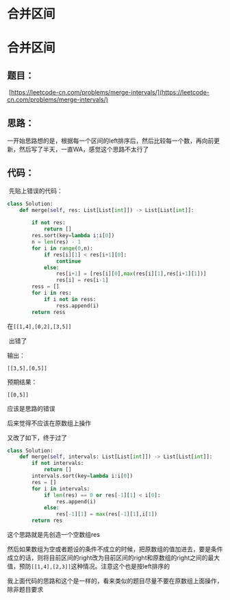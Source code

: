 # 合并区间



# 合并区间

## 题目：

​	[https://leetcode-cn.com/problems/merge-intervals/](https://leetcode-cn.com/problems/merge-intervals/)

## 思路：
​		一开始思路想的是，根据每一个区间的left排序后，然后比较每一个数，再向前更新，然后写了半天，一直WA，感觉这个思路不太行了

## 代码：

​	先贴上错误的代码：

```python
class Solution:
    def merge(self, res: List[List[int]]) -> List[List[int]]:
        
        if not res:
            return []
        res.sort(key=lambda i:i[0])
        n = len(res) - 1
        for i in range(0,n):
            if res[i][1] < res[i+1][0]:
                continue
            else:
                res[i+1] = [res[i][0],max(res[i][1],res[i+1][1])]
                res[i] = res[i-1]
        ress = []
        for i in res:
            if i not in ress:
                ress.append(i)
        return ress
```

在`[[1,4],[0,2],[3,5]]`

​	出错了

输出：

`[[3,5],[0,5]]`

预期结果：

`[[0,5]]`

应该是思路的错误

后来觉得不应该在原数组上操作

又改了如下，终于过了

```python
class Solution:
    def merge(self, intervals: List[List[int]]) -> List[List[int]]:
        if not intervals:
            return []
        intervals.sort(key=lambda i:i[0])
        res = []
        for i in intervals:
            if len(res) == 0 or res[-1][1] < i[0]:
                res.append(i)
            else:
                res[-1][1] = max(res[-1][1],i[1])
        return res
```

这个思路就是先创造一个空数组res

然后如果数组为空或者题设的条件不成立的时候，把原数组的值加进去，要是条件成立的话，则将目前区间的right改为目前区间的right和原数组的right之间的最大值，预防`[[1,4],[2,3]]`这种情况。注意这个也是按left排序的

我上面代码的思路和这个是一样的，看来类似的题目尽量不要在原数组上面操作，除非题目要求
